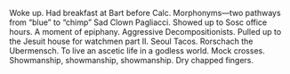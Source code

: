 Woke up. Had breakfast at Bart before Calc. Morphonyms—two pathways from “blue” to “chimp” Sad Clown Pagliacci. Showed up to Sosc office hours. A moment of epiphany. Aggressive Decompositionists. Pulled up to the Jesuit house for watchmen part II. Seoul Tacos. Rorschach the Ubermensch. To live an ascetic life in a godless world. Mock crosses. Showmanship, showmanship, showmanship. Dry chapped fingers.